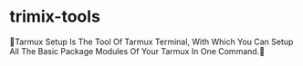 # trimix-tools
🔰Tarmux Setup Is The Tool Of Tarmux Terminal, With Which You Can Setup All The Basic Package Modules Of Your Tarmux In One Command.🔰
